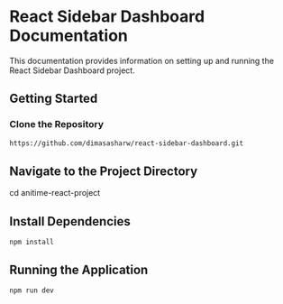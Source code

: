 # React Sidebar Dashboard Documentation

This documentation provides information on setting up and running the React Sidebar Dashboard project.

## Getting Started

### Clone the Repository

```bash
https://github.com/dimasasharw/react-sidebar-dashboard.git
```
## Navigate to the Project Directory
cd anitime-react-project

## Install Dependencies
```
npm install
```

## Running the Application
```
npm run dev
```

